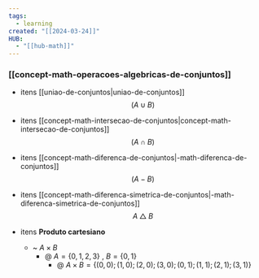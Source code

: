 ```yaml
---
tags:
  - learning
created: "[[2024-03-24]]"
HUB:
  - "[[hub-math]]"
---
```

### [[concept-math-operacoes-algebricas-de-conjuntos]]

- itens [[uniao-de-conjuntos|uniao-de-conjuntos]] 
$$(A\cup B)$$ 
- itens [[concept-math-intersecao-de-conjuntos|concept-math-intersecao-de-conjuntos]]
$$(A\cap B)$$
- itens [[concept-math-diferenca-de-conjuntos|-math-diferenca-de-conjuntos]]
$$(A-B)$$ 
- itens [[concept-math-diferenca-simetrica-de-conjuntos|-math-diferenca-simetrica-de-conjuntos]]
$$A\bigtriangleup B$$


- itens **Produto cartesiano**
	- ~ $A\times B$
		- @ $A=\{0,1,2,3\}$ , $B=\{0,1\}$
			- @ $A\times B=\{(0,0);(1,0);(2,0);(3,0);(0,1);(1,1);(2,1);(3,1)\}$
